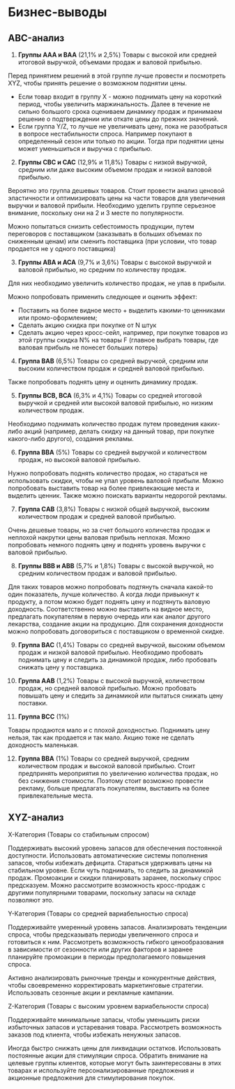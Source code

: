 # Бизнес-выводы

## ABC-анализ

1. **Группы AAA и BAA** (21,1% и 2,5%) Товары с высокой или средней итоговой выручкой, объемами продаж и валовой прибылью.

Перед принятием решений в этой группе лучше провести и посмотреть XYZ, чтобы принять решение о возможном поднятии цены.

- Если товар входит в группу X - можно поднимать цену на короткий период, чтобы увеличить маржинальность. Далее в течение не сильно большого срока оцениваем динамику продаж и принимаем решение о подтверждении или откате цены до прежних значений.
- Если группа Y/Z, то лучше не увеличивать цену, пока не разобраться в вопросе нестабильности спроса. Например покупают в определенный сезон или только по акции. Тогда при поднятии цены может уменьшиться и выручка с прибылью.

2. **Группы CBC и CAC** (12,9% и 11,8%) Товары с низкой выручкой, средним или даже высоким объемом продаж и низкой валовой прибылью.

Вероятно это группа дешевых товаров. Стоит провести анализ ценовой эластичности и оптимизировать цены на части товаров для увеличения выручки и валовой прибыли.
Необходимо уделить группе серьезное внимание, поскольку они на 2 и 3 месте по популярности.

Можно попытаться снизить себестоимость продукции, путем переговоров с поставщиком (заказывать в больших объемах по сниженным ценам) или сменить поставщика (при условии, что товар продается не у одного поставщика)

3. **Группы ABA и ACA** (9,7% и 3,6%) Товары с высокой выручкой и валовой прибылью, но средним по количеству продаж.

Для них необходимо увеличить количество продаж, не упав в прибыли.

Можно попробовать применить следующее и оценить эффект:

- Поставить на более видное место + выделить какими-то ценниками или промо-оформлением;
- Сделать акцию скидка при покупке от N штук
- Сделать акцию через кросс-сейл, например, при покупке товаров из этой группы скидка N% на товары F (главное выбрать товары, где валовая прибыль не понесет больших потерь)

4. **Группа BAB** (6,5%) Товары со средней выручкой, средним или высоким количеством продаж и средней валовой прибылью.

Также попробовать поднять цену и оценить динамику продаж. 

5. **Группы BCB, BCA** (6,3% и 4,1%) Товары со средней итоговой выручкой и средней или высокой валовой прибылью, но низким количеством продаж.

Необходимо поднимать количество продаж путем проведения каких-либо акций (например, делать скидку на данный товар, при покупке какого-либо другого), создания рекламы. 

6. **Группа BBA** (5%) Товары со средней выручкой и количеством продаж, но высокой валовой прибылью.

Нужно попробовать поднять количество продаж, но стараться не использовать скидки, чтобы не упал уровень валовой прибыли. Можно попробовать выставить товар на более привлекающие места и выделить ценник. Также можно поискать варианты недорогой рекламы.

7. **Группа СAB** (3,8%) Товары с низкой общей выручкой, высоким количеством продаж и средней валовой прибылью.

Очень дешевые товары, но за счет большого количества продаж и неплохой накрутки цены валовая прибыль неплохая. Можно попробовать немного поднять цену и поднять уровень выручки с валовой прибылью.

8. **Группы BBB и ABB** (5,7% и 1,8%) Товары с высокой выручкой, но средним количеством продаж и валовой прибылью.

Для таких товаров можно попробовать подтянуть сначала какой-то один показатель, лучше количество. А когда люди привыкнут к продукту, а потом можно будет поднять цену и подтянуть валовую доходность. Соответственно можно выставить на видное место, предлагать покупателям в первую очередь или как аналог другого лекарства, создание акции на продукцию. Для сохранения доходности можно попробовать договориться с поставщиком о временной скидке.

9. **Группа BAC** (1,4%) Товары со средней выручкой, высоким объемом продаж и низкой валовой прибылью.
Необходимо пробовать поднимать цену и следить за динамикой продаж, либо пробовать снижать цену у поставщика.

10. **Группа AAB** (1,2%) Товары с высокой выручкой, количеством продаж, но средней валовой прибылью.
Можно пробовать повышать цену и следить за динамикой или пытаться снижать цену поставки.

11. **Группа BCC** (1%)

Товары продаются мало и с плохой доходностью. Поднимать цену нельзя, так как продается и так мало. Акцию тоже не сделать доходность маленькая.

12. **Группа BBA** (1%) Товары со средней выручкой, средним количеством продаж и высокой валовой прибылью.
Стоит предпринять мероприятия по увеличению количества продаж, но без снижения стоимости. Поэтому стоит возможно провести рекламу, больше предлагать покупателям, выставить на более привлекательные места. 


## XYZ-анализ

X-Категория (Товары со стабильным спросом)

Поддерживать высокий уровень запасов для обеспечения постоянной доступности. Использовать автоматические системы пополнения запасов, чтобы избежать дефицита.
Стараться удерживать цены на стабильном уровне. Если чуть поднимать, то следить за динамикой продаж. Промоакции и скидки планировать заранее, поскольку спрос предсказуем. Можно рассмотрите возможность кросс-продаж с другими популярными товарами, поскольку запасы на складе позволяют это.


Y-Категория (Товары со средней вариабельностью спроса)

Поддерживайте умеренный уровень запасов. Анализировать тенденции спроса, чтобы предсказывать периоды увеличенного спроса и готовиться к ним. Рассмотреть возможность гибкого ценообразования в зависимости от сезонности или других факторов и заранее планируйте промоакции в периоды предполагаемого повышения спроса.

Активно анализировать рыночные тренды и конкурентные действия, чтобы своевременно корректировать маркетинговые стратегии. Использовать сезонные акции и рекламные кампании.

Z-Категория (Товары с высоким уровнем вариабельности спроса)

Поддерживайте минимальные запасы, чтобы уменьшить риски избыточных запасов и устаревания товара. Рассмотреть возможность заказов под клиента, чтобы избежать ненужных запасов.

Иногда быстро снижать цены для ликвидации остатков. Использовать постоянные акции для стимуляции спроса. Обратить внимание на целевые группы клиентов, которые могут быть заинтересованы в этих товарах и используйте персонализированные предложения и акционные предложения для стимулирования покупок.